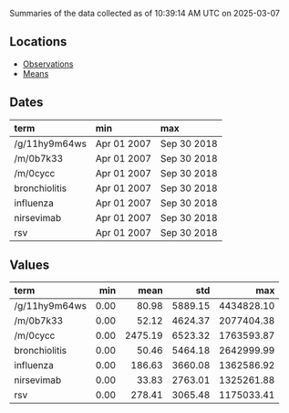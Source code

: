 Summaries of the data collected as of 10:39:14 AM UTC on 2025-03-07

## Locations

* [Observations](https://github.com/DISSC-yale/gtrends_collection/blob/main/summaries/observations.csv)
* [Means](https://github.com/DISSC-yale/gtrends_collection/blob/main/summaries/means.csv)

## Dates

| term          | min         | max         |
|:--------------|:------------|:------------|
| /g/11hy9m64ws | Apr 01 2007 | Sep 30 2018 |
| /m/0b7k33     | Apr 01 2007 | Sep 30 2018 |
| /m/0cycc      | Apr 01 2007 | Sep 30 2018 |
| bronchiolitis | Apr 01 2007 | Sep 30 2018 |
| influenza     | Apr 01 2007 | Sep 30 2018 |
| nirsevimab    | Apr 01 2007 | Sep 30 2018 |
| rsv           | Apr 01 2007 | Sep 30 2018 |

## Values

| term          |   min |    mean |     std |        max |
|:--------------|------:|--------:|--------:|-----------:|
| /g/11hy9m64ws |  0.00 |   80.98 | 5889.15 | 4434828.10 |
| /m/0b7k33     |  0.00 |   52.12 | 4624.37 | 2077404.38 |
| /m/0cycc      |  0.00 | 2475.19 | 6523.32 | 1763593.87 |
| bronchiolitis |  0.00 |   50.46 | 5464.18 | 2642999.99 |
| influenza     |  0.00 |  186.63 | 3660.08 | 1362586.92 |
| nirsevimab    |  0.00 |   33.83 | 2763.01 | 1325261.88 |
| rsv           |  0.00 |  278.41 | 3065.48 | 1175033.41 |
